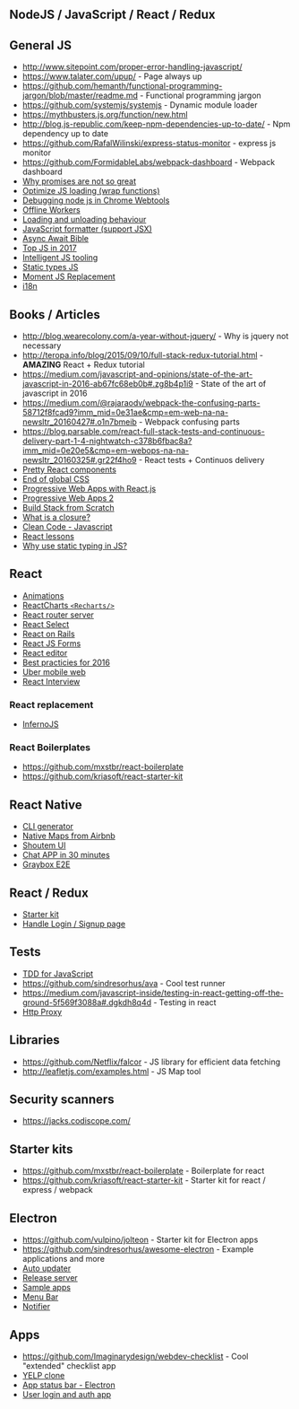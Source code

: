 ## NodeJS / JavaScript / React / Redux

## General JS

* http://www.sitepoint.com/proper-error-handling-javascript/
* https://www.talater.com/upup/ - Page always up
* https://github.com/hemanth/functional-programming-jargon/blob/master/readme.md - Functional programming jargon
* https://github.com/systemjs/systemjs - Dynamic module loader
* https://mythbusters.js.org/function/new.html
* http://blog.js-republic.com/keep-npm-dependencies-up-to-date/ - Npm dependency up to date
* https://github.com/RafalWilinski/express-status-monitor - express js monitor
* https://github.com/FormidableLabs/webpack-dashboard - Webpack dashboard
* [Why promises are not so great](https://medium.com/@ejpbruel/how-to-break-your-promises-or-why-promises-are-not-so-great-b6a68adc2163#.z2mvzn51e)
* [Optimize JS loading (wrap functions)](https://github.com/nolanlawson/optimize-js)
* [Debugging node js in Chrome Webtools](https://blog.hospodarets.com/nodejs-debugging-in-chrome-devtools)
* [Offline Workers](https://madebymike.com.au//writing/service-workers/)
* [Loading and unloading behaviour](http://conditionerjs.com/)
* [JavaScript formatter (support JSX)](https://github.com/jlongster/prettier)
* [Async Await Bible](https://medium.com/@peterchang_82818/asycn-await-bible-sequential-parallel-and-nest-4d1db7b8b95c#.hli2irs37)
* [Top JS in 2017](https://medium.com/javascript-scene/top-javascript-frameworks-topics-to-learn-in-2017-700a397b711#.41ytrx5zx)
* [Intelligent JS tooling](https://ternjs.net/)
* [Static types JS](https://flowtype.org/)
* [Moment JS Replacement](https://date-fns.org/)
* [i18n](http://i18next.com/translate/)

## Books / Articles

* http://blog.wearecolony.com/a-year-without-jquery/ - Why is jquery not necessary
* http://teropa.info/blog/2015/09/10/full-stack-redux-tutorial.html - **AMAZING** React + Redux tutorial
* https://medium.com/javascript-and-opinions/state-of-the-art-javascript-in-2016-ab67fc68eb0b#.zg8b4p1i9 - State of the art of javascript in 2016
* https://medium.com/@rajaraodv/webpack-the-confusing-parts-58712f8fcad9?imm_mid=0e31ae&cmp=em-web-na-na-newsltr_20160427#.o1n7bmeib - Webpack confusing parts
* https://blog.parsable.com/react-full-stack-tests-and-continuous-delivery-part-1-4-nightwatch-c378b6fbac8a?imm_mid=0e20e5&cmp=em-webops-na-na-newsltr_20160325#.gr22f4ho9 - React tests + Continuos delivery
* [Pretty React components](https://medium.com/walmartlabs/make-your-react-components-pretty-a1ae4ec0f56e#.vdcb4ecas)
* [End of global CSS](https://medium.com/seek-developers/the-end-of-global-css-90d2a4a06284#.neu069elv)
* [Progressive Web Apps with React.js](https://medium.com/@addyosmani/progressive-web-apps-with-react-js-part-i-introduction-50679aef2b12#.nru75qvla)
* [Progressive Web Apps 2](https://medium.com/@addyosmani/progressive-web-apps-with-react-js-part-2-page-load-performance-33b932d97cf2#.pax0d2boz)
* [Build Stack from Scratch](https://github.com/verekia/js-stack-from-scratch)
* [What is a closure?](https://medium.com/javascript-scene/master-the-javascript-interview-what-is-a-closure-b2f0d2152b36#.dtz6ub3w3)
* [Clean Code - Javascript](https://github.com/ryanmcdermott/clean-code-javascript)
* [React lessons](https://egghead.io/technologies/react)
* [Why use static typing in JS?](https://dev.to/iampeekay/why-use-static-types-in-javascript-part-1)


## React

* [Animations](https://github.com/FormidableLabs/react-animations)
* [ReactCharts `<Recharts/>`](http://recharts.org/api/#AreaChart)
* [React router server](https://github.com/gabrielbull/react-router-server)
* [React Select](https://jedwatson.github.io/react-select/)
* [React on Rails](https://product.reverb.com/react-on-rails-9936283aea07#.y8nh602hz)
* [React JS Forms](http://lorenstewart.me/2016/10/31/react-js-forms-controlled-components/)
* [React editor](https://facebook.github.io/draft-js/)
* [Best practicies for 2016](https://blog.risingstack.com/react-js-best-practices-for-2016/)
* [Uber mobile web](https://github.com/narendrashetty/uber-mobile-web)
* [React Interview](https://tylermcginnis.com/react-interview-questions/)

### React replacement

* [InfernoJS](https://www.infernojs.org/)

### React Boilerplates

* https://github.com/mxstbr/react-boilerplate
* https://github.com/kriasoft/react-starter-kit

## React Native

* [CLI generator](https://github.com/infinitered/ignite)
* [Native Maps from Airbnb](https://github.com/airbnb/react-native-maps)
* [Shoutem UI](https://shoutem.github.io/)
* [Chat APP in 30 minutes](https://www.youtube.com/watch?v=VTnFDc3IFag)
* [Graybox E2E](https://github.com/wix/detox)

## React / Redux

* [Starter kit](https://github.com/davezuko/react-redux-starter-kit)
* [Handle Login / Signup page](https://github.com/reactjs/redux/issues/297)

## Tests

* [TDD for JavaScript](http://jrsinclair.com/articles/2016/one-weird-trick-that-will-change-the-way-you-code-forever-javascript-tdd/)
* https://github.com/sindresorhus/ava - Cool test runner
* https://medium.com/javascript-inside/testing-in-react-getting-off-the-ground-5f569f3088a#.dgkdh8q4d - Testing in react
* [Http Proxy](https://github.com/nodejitsu/node-http-proxy)

## Libraries

* https://github.com/Netflix/falcor - JS library for efficient data fetching
* http://leafletjs.com/examples.html - JS Map tool

## Security scanners

* https://jacks.codiscope.com/

## Starter kits

* https://github.com/mxstbr/react-boilerplate - Boilerplate for react
* https://github.com/kriasoft/react-starter-kit - Starter kit for react / express / webpack

## Electron

* https://github.com/vulpino/jolteon - Starter kit for Electron apps
* https://github.com/sindresorhus/awesome-electron - Example applications and more
* [Auto updater](https://github.com/electron/electron/blob/master/docs/api/auto-updater.md)
* [Release server](https://github.com/ArekSredzki/electron-release-server)
* [Sample apps](https://github.com/hokein/electron-sample-apps)
* [Menu Bar](https://github.com/maxogden/menubar)
* [Notifier](https://github.com/mikaelbr/node-notifier)

## Apps

* https://github.com/Imaginarydesign/webdev-checklist - Cool "extended" checklist app
* [YELP clone](https://www.fullstackreact.com/articles/react-tutorial-cloning-yelp/)
* [App status bar - Electron](https://github.com/ningt/iStats)
* [User login and auth app](https://www.sitepoint.com/tutorial-build-a-react-js-application-with-user-login-and-authentication/)
